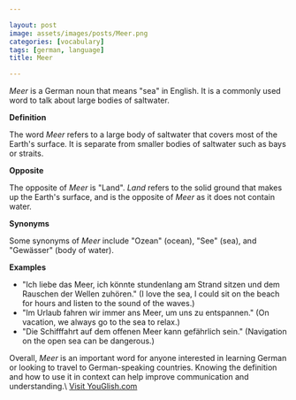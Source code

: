 ```yaml
---

layout: post
image: assets/images/posts/Meer.png
categories: [vocabulary]
tags: [german, language]
title: Meer

---
```


*Meer* is a German noun that means "sea" in English. It is a commonly used word to talk about large bodies of saltwater.

**Definition**

The word *Meer* refers to a large body of saltwater that covers most of the Earth's surface. It is separate from smaller bodies of saltwater such as bays or straits.

**Opposite**

The opposite of *Meer* is "Land". *Land* refers to the solid ground that makes up the Earth's surface, and is the opposite of *Meer* as it does not contain water.

**Synonyms**

Some synonyms of *Meer* include "Ozean" (ocean), "See" (sea), and "Gewässer" (body of water).

**Examples**

- "Ich liebe das Meer, ich könnte stundenlang am Strand sitzen und dem Rauschen der Wellen zuhören." (I love the sea, I could sit on the beach for hours and listen to the sound of the waves.)
- "Im Urlaub fahren wir immer ans Meer, um uns zu entspannen." (On vacation, we always go to the sea to relax.)
- "Die Schifffahrt auf dem offenen Meer kann gefährlich sein." (Navigation on the open sea can be dangerous.) 

Overall, *Meer* is an important word for anyone interested in learning German or looking to travel to German-speaking countries. Knowing the definition and how to use it in context can help improve communication and understanding.\ <a id="yg-widget-0" class="youglish-widget" data-query="Meer" data-lang="german" data-components="8412" data-auto-start="0" data-bkg-color="theme_light" data-title="How%20to%20pronounce%20Meer%20in%20German"  rel="nofollow" href="https://youglish.com">Visit YouGlish.com</a><script async src="https://youglish.com/public/emb/widget.js" charset="utf-8"></script>